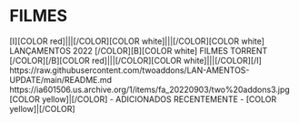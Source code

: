 # FILMES

<channels>
<channel>
<name>[I][COLOR red]|||[/COLOR][COLOR white]|||[/COLOR][COLOR  white] LANÇAMENTOS 2022  [/COLOR][B][COLOR white] FILMES TORRENT [/COLOR][/B][COLOR red]|||[/COLOR][COLOR white]|||[/COLOR][/I]</name>
<thumbnail></thumbnail>
<externallink>https://raw.githubusercontent.com/twoaddons/LAN-AMENTOS-UPDATE/main/README.md</externallink>
<fanart>https://ia601506.us.archive.org/1/items/fa_20220903/two%20addons3.jpg</fanart>
<info>
[COLOR yellow]|[/COLOR] - ADICIONADOS RECENTEMENTE - [COLOR yellow]|[/COLOR]</info>
</channel>
</channels>


